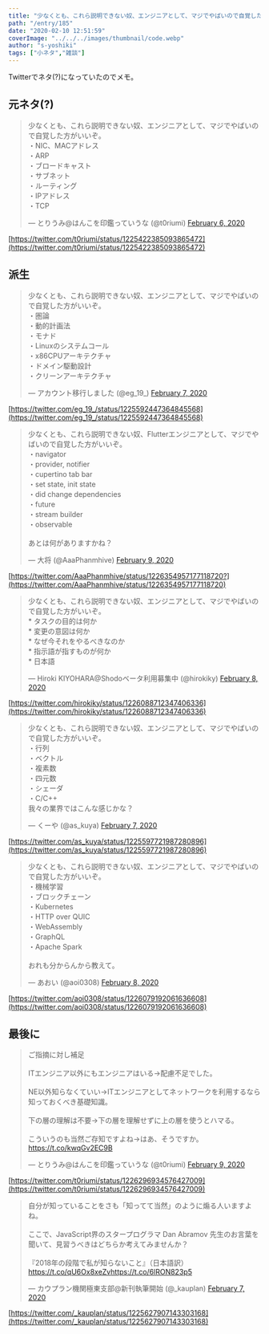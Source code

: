 ```yaml
---
title: "少なくとも、これら説明できない奴、エンジニアとして、マジでやばいので自覚した方がいいぞ。について"
path: "/entry/185"
date: "2020-02-10 12:51:59"
coverImage: "../../../images/thumbnail/code.webp"
author: "s-yoshiki"
tags: ["小ネタ","雑談"]
---
```


Twitterでネタ(?)になっていたのでメモ。

## 元ネタ(?)

<blockquote class="twitter-tweet"><p lang="ja" dir="ltr">少なくとも、これら説明できない奴、エンジニアとして、マジでやばいので自覚した方がいいぞ。<br>・NIC、MACアドレス<br>・ARP<br>・ブロードキャスト<br>・サブネット<br>・ルーティング<br>・IPアドレス<br>・TCP</p>&mdash; とりうみ@はんこを印鑑っていうな (@t0riumi) <a href="https://twitter.com/t0riumi/status/1225422385093865472?ref_src=twsrc%5Etfw">February 6, 2020</a></blockquote> <script async src="https://platform.twitter.com/widgets.js" charset="utf-8"></script>

[https://twitter.com/t0riumi/status/1225422385093865472](https://twitter.com/t0riumi/status/1225422385093865472)

## 派生

<blockquote class="twitter-tweet"><p lang="ja" dir="ltr">少なくとも、これら説明できない奴、エンジニアとして、マジでやばいので自覚した方がいいぞ。<br>・圏論<br>・動的計画法<br>・モナド<br>・Linuxのシステムコール<br>・x86CPUアーキテクチャ<br>・ドメイン駆動設計<br>・クリーンアーキテクチャ</p>&mdash; アカウント移行しました (@eg_19_) <a href="https://twitter.com/eg_19_/status/1225592447364845568?ref_src=twsrc%5Etfw">February 7, 2020</a></blockquote> <script async src="https://platform.twitter.com/widgets.js" charset="utf-8"></script>

[https://twitter.com/eg_19_/status/1225592447364845568](https://twitter.com/eg_19_/status/1225592447364845568)

<blockquote class="twitter-tweet"><p lang="ja" dir="ltr">少なくとも、これら説明できない奴、Flutterエンジニアとして、マジでやばいので自覚した方がいいぞ。<br>・navigator<br>・provider, notifier<br>・cupertino tab bar<br>・set state, init state<br>・did change dependencies <br>・future <br>・stream builder<br>・observable <br><br>あとは何がありますかね？</p>&mdash; 大将 (@AaaPhanmhive) <a href="https://twitter.com/AaaPhanmhive/status/1226354957177118720?ref_src=twsrc%5Etfw">February 9, 2020</a></blockquote> <script async src="https://platform.twitter.com/widgets.js" charset="utf-8"></script>

[https://twitter.com/AaaPhanmhive/status/1226354957177118720?](https://twitter.com/AaaPhanmhive/status/1226354957177118720)

<blockquote class="twitter-tweet"><p lang="ja" dir="ltr">少なくとも、これら説明できない奴、エンジニアとして、マジでやばいので自覚した方がいいぞ。<br>* タスクの目的は何か<br>* 変更の意図は何か<br>* なぜ今それをやるべきなのか<br>* 指示語が指すものが何か<br>* 日本語</p>&mdash; Hiroki KIYOHARA@Shodoベータ利用募集中 (@hirokiky) <a href="https://twitter.com/hirokiky/status/1226088712347406336?ref_src=twsrc%5Etfw">February 8, 2020</a></blockquote> <script async src="https://platform.twitter.com/widgets.js" charset="utf-8"></script>

[https://twitter.com/hirokiky/status/1226088712347406336](https://twitter.com/hirokiky/status/1226088712347406336)

<blockquote class="twitter-tweet"><p lang="ja" dir="ltr">少なくとも、これら説明できない奴、エンジニアとして、マジでやばいので自覚した方がいいぞ。<br>・行列<br>・ベクトル<br>・複素数<br>・四元数<br>・シェーダ<br>・C/C++<br>我々の業界ではこんな感じかな？</p>&mdash; くーや (@as_kuya) <a href="https://twitter.com/as_kuya/status/1225597721987280896?ref_src=twsrc%5Etfw">February 7, 2020</a></blockquote> <script async src="https://platform.twitter.com/widgets.js" charset="utf-8"></script>

[https://twitter.com/as_kuya/status/1225597721987280896](https://twitter.com/as_kuya/status/1225597721987280896)

<blockquote class="twitter-tweet"><p lang="ja" dir="ltr">少なくとも、これら説明できない奴、エンジニアとして、マジでやばいので自覚した方がいいぞ。<br>・機械学習<br>・ブロックチェーン<br>・Kubernetes<br>・HTTP over QUIC<br>・WebAssembly<br>・GraphQL<br>・Apache Spark<br><br>おれも分からんから教えて。</p>&mdash; あおい (@aoi0308) <a href="https://twitter.com/aoi0308/status/1226079192061636608?ref_src=twsrc%5Etfw">February 8, 2020</a></blockquote> <script async src="https://platform.twitter.com/widgets.js" charset="utf-8"></script>

[https://twitter.com/aoi0308/status/1226079192061636608](https://twitter.com/aoi0308/status/1226079192061636608)

## 最後に

<blockquote class="twitter-tweet"><p lang="ja" dir="ltr">ご指摘に対し補足<br><br>ITエンジニア以外にもエンジニアはいる→配慮不足でした。<br><br>NE以外知らなくていい→ITエンジニアとしてネットワークを利用するなら知っておくべき基礎知識。<br><br>下の層の理解は不要→下の層を理解せずに上の層を使うとハマる。<br><br>こういうのも当然ご存知ですよね→はあ、そうですか。 <a href="https://t.co/kwqGv2EC9B">https://t.co/kwqGv2EC9B</a></p>&mdash; とりうみ@はんこを印鑑っていうな (@t0riumi) <a href="https://twitter.com/t0riumi/status/1226296934576427009?ref_src=twsrc%5Etfw">February 9, 2020</a></blockquote> <script async src="https://platform.twitter.com/widgets.js" charset="utf-8"></script>

[https://twitter.com/t0riumi/status/1226296934576427009](https://twitter.com/t0riumi/status/1226296934576427009)

<blockquote class="twitter-tweet"><p lang="ja" dir="ltr">自分が知っていることをさも「知ってて当然」のように煽る人いますよね。<br><br>ここで、JavaScript界のスタープログラマ Dan Abramov 先生のお言葉を聞いて、見習うべきはどちらか考えてみませんか？<br><br>『2018年の段階で私が知らないこと』（日本語訳）<a href="https://t.co/qU6Ox8xeZv">https://t.co/qU6Ox8xeZv</a><a href="https://t.co/6lRON823p5">https://t.co/6lRON823p5</a></p>&mdash; カウプラン機関極東支部@新刊執筆開始 (@_kauplan) <a href="https://twitter.com/_kauplan/status/1225627907143303168?ref_src=twsrc%5Etfw">February 7, 2020</a></blockquote> <script async src="https://platform.twitter.com/widgets.js" charset="utf-8"></script>

[https://twitter.com/_kauplan/status/1225627907143303168](https://twitter.com/_kauplan/status/1225627907143303168)
